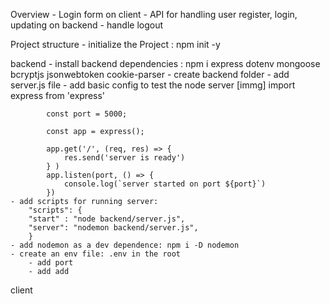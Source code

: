 Overview
    - Login form on client
    - API for handling user register, login, updating on backend
    - handle logout

Project structure
    - initialize the Project  : npm init -y

backend
    - install backend dependencies : npm i express dotenv mongoose bcryptjs jsonwebtoken cookie-parser
    - create backend folder
    - add server.js file
    - add basic config to test the node server 
        [immg] import express from 'express'

            const port = 5000;

            const app = express();

            app.get('/', (req, res) => {
                res.send('server is ready')
            } )
            app.listen(port, () => {
                console.log(`server started on port ${port}`)
            })
    - add scripts for running server:
        "scripts": {
        "start" : "node backend/server.js",
        "server": "nodemon backend/server.js",
        }
    - add nodemon as a dev dependence: npm i -D nodemon
    - create an env file: .env in the root
        - add port 
        - add add
client

    